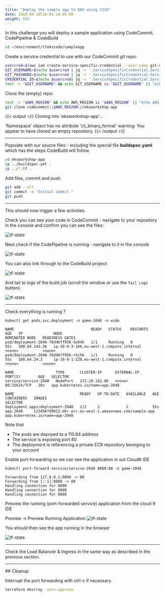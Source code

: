 ```yaml
---
title: "Deploy the sample app to EKS using CICD"
date: 2018-09-18T16:01:14-05:00
weight: 593
---
```


In this challenge you will deploy a sample application using CodeCommit, CodePipeline & CodeBuild

```bash
cd ~/environment/tfekscode/sampleapp
```

Create a service credential to use with our CodeCommit git repo:

```bash
usercred=$(aws iam create-service-specific-credential --user-name git-user --service-name codecommit.amazonaws.com)
GIT_USERNAME=$(echo $usercred | jq -r '.ServiceSpecificCredential.ServiceUserName')
GIT_PASSWORD=$(echo $usercred | jq -r '.ServiceSpecificCredential.ServicePassword')
CREDENTIAL_ID=$(echo $usercred| jq -r '.ServiceSpecificCredential.ServiceSpecificCredentialId')
test -n "$GIT_USERNAME" && echo GIT_USERNAME is "$GIT_USERNAME" || "echo GIT_USERNAME is not set"

```

Clone the (empty) repo:

```bash
test -n "$AWS_REGION" && echo AWS_REGION is "$AWS_REGION" || "echo AWS_REGION is not set"
git clone codecommit::$AWS_REGION://eksworkshop-app
```

{{< output >}}
Cloning into 'eksworkshop-app'...

'Namespace' object has no attribute 'cli_binary_format'
warning: You appear to have cloned an empty repository.
{{< /output >}}

---

Populate with our source files - including the special file **buildspec.yaml** which has the steps CodeBuild will follow.



```bash
cd eksworkshop-app
cp ../buildspec.yml .
cp ../*.tf .
```

Add files, commit and push
```bash
git add --all
git commit -m "Initial commit."
git push
```
---

This should now trigger a few activities

Check you can see your code in CodeCommit - navigate to your repository in the console and confirm you can see the files:

![tf-state](/images/andyt/codecommit-1.png)

Next check if the CodePipeline is running - navigate to it in the console

![tf-state](/images/andyt/pipeline-1.png)

You can also link through to the CodeBuild project:

![tf-state](/images/andyt/codebuild-1.png)

And tail to logs of the build job (scroll the window or use the `Tail Logs` button):

![tf-state](/images/andyt/codebuild-2.png)

----


Check everything is running ?


```
kubectl get pods,svc,deployment -n game-2048 -o wide
```
```
NAME                                   READY   STATUS    RESTARTS   AGE   IP              NODE                                       NOMINATED NODE   READINESS GATES
pod/deployment-2048-76d4bff958-5w94k   1/1     Running   0          55s   100.64.143.56   ip-10-0-3-166.eu-west-1.compute.internal   <none>           <none>
pod/deployment-2048-76d4bff958-r4jhb   1/1     Running   0          55s   100.64.24.3     ip-10-0-1-228.eu-west-1.compute.internal   <none>           <none>

NAME                   TYPE       CLUSTER-IP      EXTERNAL-IP   PORT(S)        AGE   SELECTOR
service/service-2048   NodePort   172.20.162.86   <none>        80:32624/TCP   20s   app.kubernetes.io/name=app-2048

NAME                              READY   UP-TO-DATE   AVAILABLE   AGE   CONTAINERS   IMAGES                                                    SELECTOR
deployment.apps/deployment-2048   2/2     2            2           55s   app-2048     123456789012.dkr.ecr.eu-west-1.amazonaws.com/sample-app   app.kubernetes.io/name=app-2048

```

Note that

* The pods are depoyed to a 110.64 address
* The service is exposing port 80
* The deployment is referencing a private ECR repository beonging to your account




Enable port forwarding so we can see the application in out Cloud9 IDE

```
kubectl port-forward service/service-2048 8080:80 -n game-2048
```
```
Forwarding from 127.0.0.1:8080 -> 80
Forwarding from [::1]:8080 -> 80
Handling connection for 8080
Handling connection for 8080
Handling connection for 8080

```

Preview the running (port-forwarded service) application from the cloud 9 IDE

Preview -> Preview Running Application
![tf-state](/images/andyt/game-2048-0.jpg)

You should then see the app running in the browser 

![tf-state](/images/andyt/game-2048-1.jpg)

----


Check the Load Balancer & Ingress in the same way as described in the previous section.

----


## Cleanup

Interrupt the port forwarding with ctrl-c if necessary.


```bash
terraform destroy -auto-approve
```
